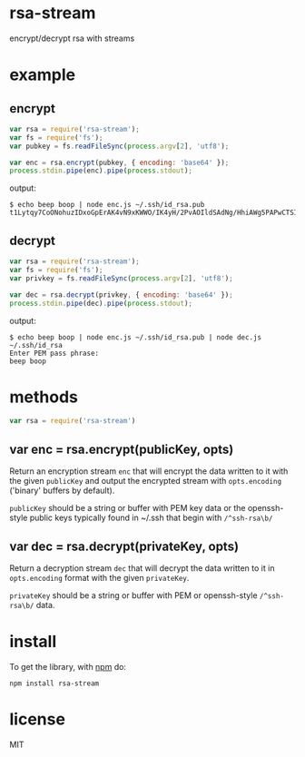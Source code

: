 # rsa-stream

encrypt/decrypt rsa with streams

# example

## encrypt

``` js
var rsa = require('rsa-stream');
var fs = require('fs');
var pubkey = fs.readFileSync(process.argv[2], 'utf8');

var enc = rsa.encrypt(pubkey, { encoding: 'base64' });
process.stdin.pipe(enc).pipe(process.stdout);
```

output:

```
$ echo beep boop | node enc.js ~/.ssh/id_rsa.pub
t1Lytqy7CoONohuzIDxoGpErAK4vN9xKWWO/IK4yH/2PvAOIldSAdNg/HhiAWg5PAPwCTSIfINYlpNSQgkw3kK/GtaeEIpAdRnlHh6wNzBcbT7L7R+EZthWzPKpPE9IO0tPM5kBpN8SDr16Z6PC0OxK5ArJAqmbv8hiWzjS384dMYcyYrK6Z0cUawkC2oeZhBf5z6ev1OLTesPF71evJSTIFD3XlbksziAgYIS4CAG+Gwx0avmHwJHnHuvAr/wY3FcVYc4788tmS1YVmRAPrqg/0UoGglnLaSR1DdOJNgw5y/oErlBxXtMV6jEjWLi8XK2hZiKk/ecA921Fx+483zw==
```

## decrypt

``` js
var rsa = require('rsa-stream');
var fs = require('fs');
var privkey = fs.readFileSync(process.argv[2], 'utf8');

var dec = rsa.decrypt(privkey, { encoding: 'base64' });
process.stdin.pipe(dec).pipe(process.stdout);
```

output:

```
$ echo beep boop | node enc.js ~/.ssh/id_rsa.pub | node dec.js ~/.ssh/id_rsa
Enter PEM pass phrase:
beep boop
```

# methods

``` js
var rsa = require('rsa-stream')
```

## var enc = rsa.encrypt(publicKey, opts)

Return an encryption stream `enc` that will encrypt the data written to it with
the given `publicKey` and output the encrypted stream with `opts.encoding`
('binary' buffers by default).

`publicKey` should be a string or buffer with PEM key data or the openssh-style
public keys typically found in ~/.ssh that begin with `/^ssh-rsa\b/`

## var dec = rsa.decrypt(privateKey, opts)

Return a decryption stream `dec` that will decrypt the data written to it in
`opts.encoding` format with the given `privateKey`.

`privateKey` should be a string or buffer with PEM or openssh-style
`/^ssh-rsa\b/` data.

# install

To get the library, with [npm](https://npmjs.org) do:

```
npm install rsa-stream
```

# license

MIT
